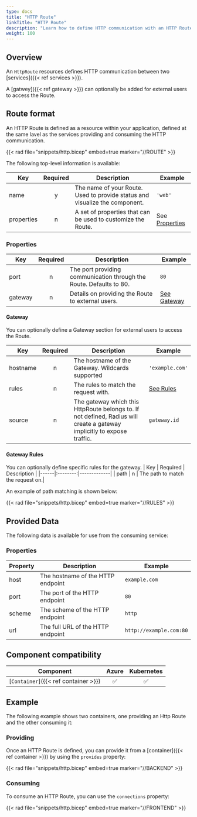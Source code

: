 ```yaml
---
type: docs
title: "HTTP Route"
linkTitle: "HTTP Route"
description: "Learn how to define HTTP communication with an HTTP Route"
weight: 100
---
```


## Overview

An `HttpRoute` resources defines HTTP communication between two [services]({{< ref services >}}).

A [gatwey]({{< ref gateway >}}) can optionally be added for external users to access the Route.

## Route format

An HTTP Route is defined as a resource within your application, defined at the same lavel as the services providing and consuming the HTTP communication.

{{< rad file="snippets/http.bicep" embed=true marker="//ROUTE" >}}

The following top-level information is available:

| Key  | Required | Description | Example |
|------|:--------:|-------------|---------|
| name | y | The name of your Route. Used to provide status and visualize the component. | `'web'`
| properties | n | A set of properties that can be used to customize the Route. | See [Properties](#properties)

### Properties

| Key  | Required | Description | Example |
|------|:--------:|-------------|---------|
| port | n | The port providing communication through the Route. Defaults to 80. | `80`
| gateway | n | Details on providing the Route to external users. | [See Gateway](#gateway)

#### Gateway

You can optionally define a Gateway section for external users to access the Route.

| Key  | Required | Description | Example |
|------|:--------:|-------------|---------|
| hostname | n | The hostname of the Gateway. Wildcards supported | `'example.com'`
| rules | n | The rules to match the request with. | [See Rules](#rules)
| source | n | The gateway which this HttpRoute belongs to. If not defined, Radius will create a gateway implicitly to expose traffic. | `gateway.id`

#### Gateway Rules

You can optionally define specific rules for the gateway.
| Key  | Required | Description |
|------|:--------:|-------------|
| path | n | The path to match the request on.|

An example of path matching is shown below:

{{< rad file="snippets/http.bicep" embed=true marker="//RULES" >}}


## Provided Data

The following data is available for use from the consuming service:

### Properties

| Property | Description | Example |
|----------|-------------|-------------|
| host | The hostname of the HTTP endpoint | `example.com` |
| port | The port of the HTTP endpoint | `80` |
| scheme | The scheme of the HTTP endpoint | `http` |
| url | The full URL of the HTTP endpoint | `http://example.com:80` |

## Component compatibility

| Component | Azure | Kubernetes |
|-----------|:-----:|:----------:|
| [`Container`]({{< ref container >}}) | ✅ | ✅ |

## Example

The following example shows two containers, one providing an Http Route and the other consuming it:

### Providing

Once an HTTP Route is defined, you can provide it from a [container]({{< ref container >}}) by using the `provides` property:

{{< rad file="snippets/http.bicep" embed=true marker="//BACKEND" >}}

### Consuming

To consume an HTTP Route, you can use the `connections` property:

{{< rad file="snippets/http.bicep" embed=true marker="//FRONTEND" >}}
